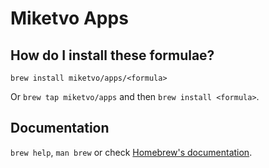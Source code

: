 # Miketvo Apps

## How do I install these formulae?

`brew install miketvo/apps/<formula>`

Or `brew tap miketvo/apps` and then `brew install <formula>`.

## Documentation

`brew help`, `man brew` or check [Homebrew's documentation](https://docs.brew.sh).
